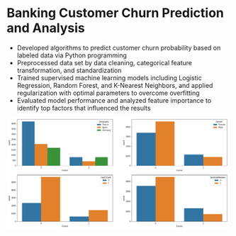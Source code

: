 # Banking Customer Churn Prediction and Analysis
- Developed algorithms to predict customer churn probability based on labeled data via Python programming
- Preprocessed data set by data cleaning, categorical feature transformation, and standardization
- Trained supervised machine learning models including Logistic Regression, Random Forest, and K-Nearest Neighbors, and applied regularization with optimal parameters to overcome overfitting
- Evaluated model performance and analyzed feature importance to identify top factors that influenced the results

<img src="images/image_chart.PNG" />
